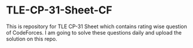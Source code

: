 # TLE-CP-31-Sheet-CF
This is repository for TLE CP-31 Sheet which contains rating wise question of CodeForces. I am going to solve these questions daily and upload the solution on this repo. 
